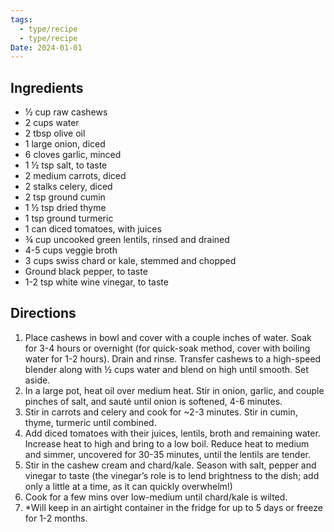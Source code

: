 ```yaml
---
tags:
  - type/recipe
  - type/recipe
Date: 2024-01-01
---
```


## Ingredients

- ½ cup raw cashews
- 2 cups water
- 2 tbsp olive oil
- 1 large onion, diced
- 6 cloves garlic, minced
- 1 ½ tsp salt, to taste
- 2 medium carrots, diced
- 2 stalks celery, diced
- 2 tsp ground cumin
- 1 ½ tsp dried thyme
- 1 tsp ground turmeric
- 1 can diced tomatoes, with juices
- ¾ cup uncooked green lentils, rinsed and drained
- 4-5 cups veggie broth
- 3 cups swiss chard or kale, stemmed and chopped
- Ground black pepper, to taste
- 1-2 tsp white wine vinegar, to taste

## Directions

1. Place cashews in bowl and cover with a couple inches of water. Soak for 3-4 hours or overnight (for quick-soak method, cover with boiling water for 1-2 hours). Drain and rinse. Transfer cashews to a high-speed blender along with ½ cups water and blend on high until smooth. Set aside.
2. In a large pot, heat oil over medium heat. Stir in onion, garlic, and couple pinches of salt, and sauté until onion is softened, 4-6 minutes.
3. Stir in carrots and celery and cook for ~2-3 minutes. Stir in cumin, thyme, turmeric until combined.
4. Add diced tomatoes with their juices, lentils, broth and remaining water. Increase heat to high and bring to a low boil. Reduce heat to medium and simmer, uncovered for 30-35 minutes, until the lentils are tender.
5. Stir in the cashew cream and chard/kale. Season with salt, pepper and vinegar to taste (the vinegar’s role is to lend brightness to the dish; add only a little at a time, as it can quickly overwhelm!)
6. Cook for a few mins over low-medium until chard/kale is wilted.
7. *Will keep in an airtight container in the fridge for up to 5 days or freeze for 1-2 months.